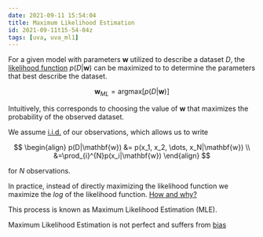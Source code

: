 ```yaml
---
date: 2021-09-11 15:54:04
title: Maximum Likelihood Estimation
id: 2021-09-11t15-54-04z
tags: [uva, uva_ml1]
---
```


For a given model with parameters $\mathbf{w}$ utilized to describe a dataset
$D$, the [likelihood function](./2021-09-11t13-08-35z.md) $p(D|\mathbf{w})$ can
be maximized to to determine the parameters that best describe the dataset.

$$
\mathbf{w}_{ML} = \textrm{argmax}[p(D|\mathbf{w})]
$$

Intuitively, this corresponds to choosing the value of $\mathbf{w}$ that
maximizes the probability of the observed dataset.

We assume [i.i.d.](./2021-09-11t13-58-06z.md) of our observations, which allows
us to write

$$
\begin{align}
p(D|\mathbf{w})  &= p(x_1, x_2, \dots, x_N|\mathbf{w}) \\
              &=\prod_{i}^{N}p(x_i|\mathbf{w})
\end{align}
$$

for $N$ observations.

In practice, instead of directly maximizing the likelihood function we maximize
the _log_ of the likelihood function. [How and why?](./2021-09-11t16-23-45z.md)

This process is known as Maximum Likelihood Estimation (MLE).

Maximum Likelihood Estimation is not perfect and suffers from
[bias](./2021-09-11t16-30-54z.md)
